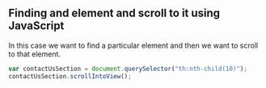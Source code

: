 ## Finding and element and scroll to it using JavaScript

In this case we want to find a particular element and then we want to scroll to that element.

``` javascript
var contactUsSection = document.querySelector("th:nth-child(10)");
contactUsSection.scrollIntoView();
```
